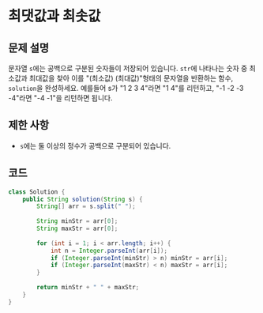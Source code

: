 # 최댓값과 최솟값

## 문제 설명
문자열 `s`에는 공백으로 구분된 숫자들이 저장되어 있습니다. `str`에 나타나는 숫자 중 최소값과 최대값을 찾아 이를 "(최소값) (최대값)"형태의 문자열을 반환하는 함수, `solution`을 완성하세요.
예를들어 s가 "1 2 3 4"라면 "1 4"를 리턴하고, "-1 -2 -3 -4"라면 "-4 -1"을 리턴하면 됩니다.

## 제한 사항
- `s`에는 둘 이상의 정수가 공백으로 구분되어 있습니다.

## 코드
```java
class Solution {
    public String solution(String s) {
        String[] arr = s.split(" ");
        
        String minStr = arr[0];
        String maxStr = arr[0];
        
        for (int i = 1; i < arr.length; i++) {
            int n = Integer.parseInt(arr[i]);
            if (Integer.parseInt(minStr) > n) minStr = arr[i];
            if (Integer.parseInt(maxStr) < n) maxStr = arr[i];
        }
        
        return minStr + " " + maxStr;
    }
}
```